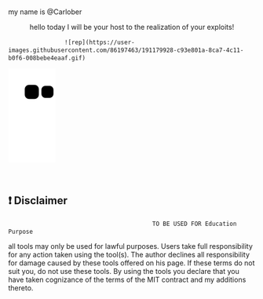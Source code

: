 ### 
 my name is @Carlober
 <p align="center"> hello today I will be your host to the realization of your exploits! </p align="center">
<p align="center">
 

                    ![rep](https://user-images.githubusercontent.com/86197463/191179928-c93e801a-8ca7-4c11-b0f6-008bebe4eaaf.gif)


<img src="https://github.com/aex03/aex03/raw/output/github-contribution-grid-snake.svg" alt="snake" style="max-width: 100%;">
</p>
<br>

## :exclamation: Disclaimer
                                             TO BE USED FOR Education Purpose

all tools may only be used for lawful purposes. Users take full responsibility for any action taken using the tool(s). The author declines all responsibility for damage caused by these tools offered on his page. If these terms do not suit you, do not use these tools.
By using the tools you declare that you have taken cognizance of the terms of the MIT contract and my additions thereto.


<!--
**TheCarlober/Thecarlober** is a ✨ _special_ ✨ repository because its `README.md` (this file) appears on your GitHub profile.

Here are some ideas to get you started:

- 🔭 I’m currently working on ...
- 🌱 I’m currently learning ...
- 👯 I’m looking to collaborate on ...
- 🤔 I’m looking for help with ...
- 💬 Ask me about ...
- 📫 How to reach me: ...
- 😄 Pronouns: ...
- ⚡ Fun fact: ...
-->
